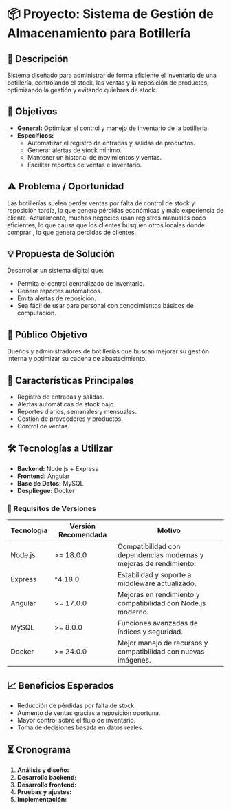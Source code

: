 # 📦 Proyecto: Sistema de Gestión de Almacenamiento para Botillería

## 📝 Descripción
Sistema diseñado para administrar de forma eficiente el inventario de una botillería, controlando el stock, las ventas y la reposición de productos, optimizando la gestión y evitando quiebres de stock.

## 🎯 Objetivos
- **General:** Optimizar el control y manejo de inventario de la botillería.
- **Específicos:**
  - Automatizar el registro de entradas y salidas de productos.
  - Generar alertas de stock mínimo.
  - Mantener un historial de movimientos y ventas.
  - Facilitar reportes de ventas e inventario.

## ⚠️ Problema / Oportunidad
Las botillerías suelen perder ventas por falta de control de stock y reposición tardía, lo que genera pérdidas económicas y mala experiencia de cliente. Actualmente, muchos negocios usan registros manuales poco eficientes, lo que causa que los clientes busquen otros locales donde comprar , lo que genera perdidas de clientes.

## 💡 Propuesta de Solución
Desarrollar un sistema digital que:
- Permita el control centralizado de inventario.
- Genere reportes automáticos.
- Emita alertas de reposición.
- Sea fácil de usar para personal con conocimientos básicos de computación.

## 👥 Público Objetivo
Dueños y administradores de botillerías que buscan mejorar su gestión interna y optimizar su cadena de abastecimiento.

## 🔑 Características Principales
- Registro de entradas y salidas.
- Alertas automáticas de stock bajo.
- Reportes diarios, semanales y mensuales.
- Gestión de proveedores y productos.
- Control de ventas.

## 🛠 Tecnologías a Utilizar
- **Backend:** Node.js + Express
- **Frontend:** Angular
- **Base de Datos:** MySQL
- **Despliegue:** Docker

### 📌 Requisitos de Versiones
| Tecnología | Versión Recomendada | Motivo |
|------------|--------------------|--------|
| Node.js    | >= 18.0.0           | Compatibilidad con dependencias modernas y mejoras de rendimiento. |
| Express    | ^4.18.0             | Estabilidad y soporte a middleware actualizado. |
| Angular    | >= 17.0.0           | Mejoras en rendimiento y compatibilidad con Node.js moderno. |
| MySQL      | >= 8.0.0            | Funciones avanzadas de índices y seguridad. |
| Docker     | >= 24.0.0           | Mejor manejo de recursos y compatibilidad con nuevas imágenes. |

## 📈 Beneficios Esperados
- Reducción de pérdidas por falta de stock.
- Aumento de ventas gracias a reposición oportuna.
- Mayor control sobre el flujo de inventario.
- Toma de decisiones basada en datos reales.

## ⏳ Cronograma
1. **Análisis y diseño:** 
2. **Desarrollo backend:** 
3. **Desarrollo frontend:**
4. **Pruebas y ajustes:**
5. **Implementación:**